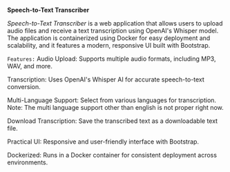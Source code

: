**Speech-to-Text Transcriber**

*Speech-to-Text Transcriber* is a web application that allows users to upload audio files and receive a text transcription using OpenAI's Whisper model. The application is containerized using Docker for easy deployment and scalability, and it features a modern, responsive UI built with Bootstrap.

`Features:`
Audio Upload: Supports multiple audio formats, including MP3, WAV, and more.

Transcription: Uses OpenAI's Whisper AI for accurate speech-to-text conversion.

Multi-Language Support: Select from various languages for transcription.
Note: The multi language support other than english is not proper right now. 

Download Transcription: Save the transcribed text as a downloadable text file.

Practical UI: Responsive and user-friendly interface with Bootstrap.

Dockerized: Runs in a Docker container for consistent deployment across environments.

